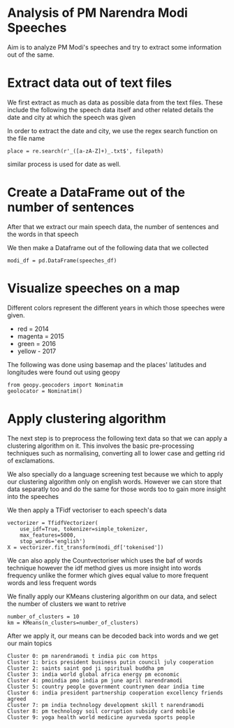 # Analysis of PM Narendra Modi Speeches
Aim is to analyze PM Modi's speeches and try to extract some information out of the same.


# Extract data out of text files

We first extract as much as data as possible data from the text files. These include the following
  the speech data itself and other related details
  the date and city at which the speech was given
  
In order to extract the date and city, we use the regex search function on the file name
```
place = re.search(r'_([a-zA-Z]+)_.txt$', filepath)
```
similar process is used for date as well.

# Create a DataFrame out of the number of sentences

After that we extract our main speech data, the number of sentences and the words in that speech 

We then make a Dataframe out of the following data that we collected 

```
modi_df = pd.DataFrame(speeches_df)   
```
# Visualize speeches on a map


Different colors represent the different years in which those speeches were given. 
  - red = 2014
  - magenta = 2015
  - green = 2016
  - yellow - 2017

The following was done using basemap and the places' latitudes and longitudes were found out using geopy

```
from geopy.geocoders import Nominatim
geolocator = Nominatim()
```

# Apply clustering algorithm

The next step is to preprocess the following text data so that we can apply a clustering algorithm on it. This involves the basic pre-processing techniques such as normalising, converting all to lower case and getting rid of exclamations. 

We also specially do a language screening test because we which to apply our clustering algorithm only on english words. However we can store that data separatly too and do the same for those words too to gain more insight into the speeches 

We then apply a TFidf vectoriser to each speech's data

```
vectorizer = TfidfVectorizer(
    use_idf=True, tokenizer=simple_tokenizer, 
    max_features=5000,
    stop_words='english')
X = vectorizer.fit_transform(modi_df['tokenised'])
```
We can also apply the Countvectoriser which uses the baf of words technique however the idf method gives us more insight into words frequency unlike the former which gives equal value to more frequent words and less frequent words

We finally apply our KMeans clustering algorithm on our data, and select the number of clusters we want to retrive 

```
number_of_clusters = 10
km = KMeans(n_clusters=number_of_clusters)
```

After we apply it, our means can be decoded back into words and we get our main topics 

```
Cluster 0: pm narendramodi t india pic com https
Cluster 1: brics president business putin council july cooperation
Cluster 2: saints saint god ji spiritual buddha pm
Cluster 3: india world global africa energy pm economic
Cluster 4: pmoindia pmo india pm june april narendramodi
Cluster 5: country people government countrymen dear india time
Cluster 6: india president partnership cooperation excellency friends agreed
Cluster 7: pm india technology development skill t narendramodi
Cluster 8: pm technology soil corruption subsidy card mobile
Cluster 9: yoga health world medicine ayurveda sports people
```

